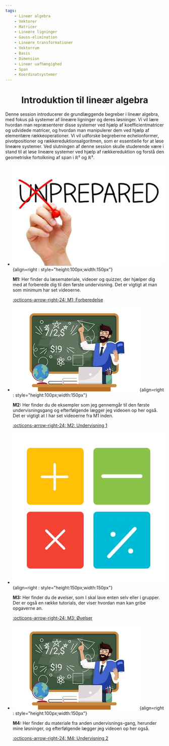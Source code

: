 ```yaml
---
tags:
    - Lineær algebra
    - Vektorer
    - Matricer
    - Lineære ligninger
    - Gauss-elimination
    - Lineære transformationer
    - Vektorrum
    - Basis
    - Dimension
    - Lineær uafhængighed
    - Span
    - Koordinatsystemer
---
```


<h1 align="center">Introduktion til lineær algebra</h1>

Denne session introducerer de grundlæggende begreber i lineær algebra, med fokus på systemer af lineære ligninger og deres løsninger. Vi vil lære hvordan man repræsenterer disse systemer ved hjælp af koefficientmatricer og udvidede matricer, og hvordan man manipulerer dem ved hjælp af elementære rækkeoperationer. Vi vil udforske begreberne echelonformer, pivotpositioner og rækkereduktionsalgoritmen, som er essentielle for at løse lineære systemer. Ved slutningen af denne session skulle studerende være i stand til at løse lineære systemer ved hjælp af rækkereduktion og forstå den geometriske fortolkning af span i ℝ² og ℝ³.


<div class="grid cards" markdown>

- ![](../billeder/Preparation-1.jpg){align=right : style="height:100px;width:150px"}
    
    **M1:** Her finder du læsemateriale, videoer og quizzer, der hjælper dig med at forberede dig til den første undervisning. Det er vigtigt at man som minimum har set videoerne.

    [:octicons-arrow-right-24: M1: Forberedelse](M1.md)

- ![](../billeder/teaching_1.jpg){align=right : style="height:100px;width:150px"}

    **M2:** Her finder du de eksempler som jeg gennemgår til den første undervisningsgang og efterfølgende lægger jeg videoen op her også. Det er vigtigt at I har set videoerne fra M1 inden.
    
    [:octicons-arrow-right-24: M2: Undervisning 1](M2.md)

- ![](../billeder/oevelser.webp){align=right : style="height:150px;width:150px"}

    **M3:** Her finder du de øvelser, som I skal lave enten selv eller i grupper. Der er også en række tutorials, der viser hvordan man kan gribe opgaverne an.

    [:octicons-arrow-right-24: M3: Øvelser](M3/index.md)

- ![](../billeder/teaching_1.jpg){align=right : style="height:100px;width:150px"}

    **M4:** Her finder du materiale fra anden undervisnings-gang, herunder mine løsninger, og efterfølgende lægger jeg videoen op her også.
    
    [:octicons-arrow-right-24: M4: Undervisning 2](M4.md)

</div>